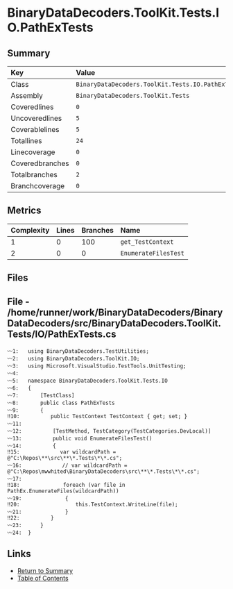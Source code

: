 ﻿# BinaryDataDecoders.ToolKit.Tests.IO.PathExTests

## Summary

| Key             | Value                                             |
| :-------------- | :------------------------------------------------ |
| Class           | `BinaryDataDecoders.ToolKit.Tests.IO.PathExTests` |
| Assembly        | `BinaryDataDecoders.ToolKit.Tests`                |
| Coveredlines    | `0`                                               |
| Uncoveredlines  | `5`                                               |
| Coverablelines  | `5`                                               |
| Totallines      | `24`                                              |
| Linecoverage    | `0`                                               |
| Coveredbranches | `0`                                               |
| Totalbranches   | `2`                                               |
| Branchcoverage  | `0`                                               |

## Metrics

| Complexity | Lines | Branches | Name                 |
| :--------- | :---- | :------- | :------------------- |
| 1          | 0     | 100      | `get_TestContext`    |
| 2          | 0     | 0        | `EnumerateFilesTest` |

## Files

## File - /home/runner/work/BinaryDataDecoders/BinaryDataDecoders/src/BinaryDataDecoders.ToolKit.Tests/IO/PathExTests.cs

```CSharp
〰1:   using BinaryDataDecoders.TestUtilities;
〰2:   using BinaryDataDecoders.ToolKit.IO;
〰3:   using Microsoft.VisualStudio.TestTools.UnitTesting;
〰4:   
〰5:   namespace BinaryDataDecoders.ToolKit.Tests.IO
〰6:   {
〰7:       [TestClass]
〰8:       public class PathExTests
〰9:       {
‼10:          public TestContext TestContext { get; set; }
〰11:  
〰12:          [TestMethod, TestCategory(TestCategories.DevLocal)]
〰13:          public void EnumerateFilesTest()
〰14:          {
‼15:             var wildcardPath = @"C:\Repos\**\src\**\*.Tests\*\*.cs";
〰16:             // var wildcardPath = @"C:\Repos\mwwhited\BinaryDataDecoders\src\**\*.Tests\*\*.cs";
〰17:  
‼18:              foreach (var file in PathEx.EnumerateFiles(wildcardPath))
〰19:              {
‼20:                  this.TestContext.WriteLine(file);
〰21:              }
‼22:          }
〰23:      }
〰24:  }
```

## Links

* [Return to Summary](Summary.md)
* [Table of Contents](../TOC.md)

